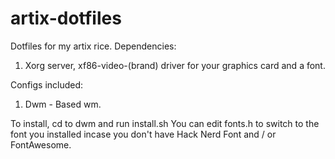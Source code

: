# artix-dotfiles
Dotfiles for my artix rice.
Dependencies:
1. Xorg server, xf86-video-(brand) driver for your graphics card and a font. 


Configs included:
1. Dwm - Based wm.

To install, cd to dwm and run install.sh
You can edit fonts.h to switch to the font you installed incase you don't have Hack Nerd Font and / or FontAwesome.
